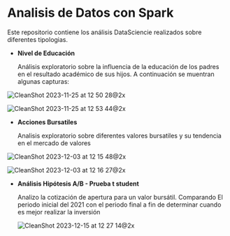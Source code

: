 # Analisis de Datos con Spark
Este repositorio contiene los análisis DataSciencie realizados sobre diferentes tipologias.

- **Nivel de Educación**
  
  Análisis exploratorio sobre la influencia de la educación de los padres en el resultado académico de sus hijos.
  A continuación se muentran algunas capturas:

![CleanShot 2023-11-25 at 12 50 28@2x](https://github.com/CharlyCRM/An-lisis-con-Spark/assets/136794111/6b152843-d007-4955-8105-a6e58bbd3535)

![CleanShot 2023-11-25 at 12 53 44@2x](https://github.com/CharlyCRM/An-lisis-con-Spark/assets/136794111/8f332fb6-7a04-4ab1-ba23-8417b8d438d8)

- **Acciones Bursatiles**
  
  Analisis exploratorio sobre diferentes valores bursatiles y su tendencia en el mercado de valores
  
![CleanShot 2023-12-03 at 12 15 48@2x](https://github.com/CharlyCRM/DataSciencie-con-Spark/assets/136794111/84af3c26-7692-430e-848d-df23c956a50d)

![CleanShot 2023-12-03 at 12 16 27@2x](https://github.com/CharlyCRM/DataSciencie-con-Spark/assets/136794111/9c3a3418-12b1-4a7d-b3eb-0c764c0d0b88)

- **Análisis Hipótesis A/B - Prueba t student**
  
  Analizo la cotización de apertura para un valor bursátil. Comparando El periodo inicial del 2021 con el periodo final a fin de determinar cuando es mejor realizar la inversión

  ![CleanShot 2023-12-15 at 12 27 14@2x](https://github.com/CharlyCRM/DataSciencie-con-Spark/assets/136794111/048041ed-df31-408c-867e-97b4992f0f57)
